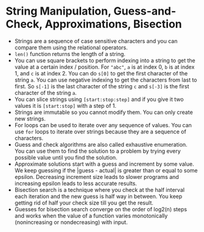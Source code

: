 # String Manipulation, Guess-and-Check, Approximations, Bisection
- Strings are a sequence of case sensitive characters and you can compare them using the relational operators.
- `len()` function returns the length of a string.
- You can use square brackets to perform indexing into a string to get the value at a certain index / position. For `"abc"`, `a` is at index 0, `b` is at index 1, and `c` is at index 2. You can do `s[0]` to get the first character of the string `a`. You can use negative indexing to get the characters from last to first. So `s[-1]` is the last character of the string `c` and `s[-3]` is the first character of the string `a`.
- You can slice strings using `[start:stop:step]` and if you give it two values it is `[start:stop]` with a step of 1.
- Strings are immutable so you cannot modify them. You can only create new strings.
- For loops can be used to iterate over any sequence of values. You can use `for` loops to iterate over strings because they are a sequence of characters.
- Guess and check algorithms are also called exhaustive enumeration. You can use them to find the solution to a problem by trying every possible value until you find the solution.
- Approximate solutions start with a guess and increment by some value. We keep guessing if the |guess - actual| is greater than or equal to some epsilon. Decreasing increment size leads to slower programs and increasing epsilon leads to less accurate results.
- Bisection search is a technique where you check at the half interval each iteration and the new guess is half way in between. You keep getting rid of half your check size till you get the result.
- Guesses for bisection search converge on the order of log2(n) steps and works when the value of a function varies monotonically (nonincreasing or nondecreasing) with input.